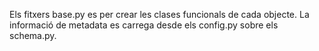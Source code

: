 Els fitxers base.py es per crear les clases funcionals de cada objecte. La informació de metadata es carrega desde els config.py sobre els schema.py.